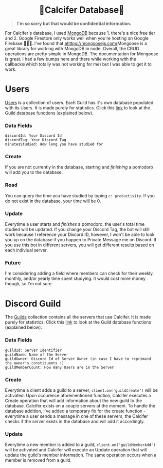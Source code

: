 <h1 align="center">💾Calcifer Database💾</h1>

>**I'm so sorry but that would be confidential information.**

For Calcifer's database, I used <a href="https://www.mongodb.com/">MongoDB</a> because 1. there's a nice free tier and 2. Google Firestore only works well when you're hosting on Google Firebase 💢😠💢. I've found that <ahttps://mongoosejs.com/>Mongoose</a> is a great library for working with MongoDB in node. Overall, the CRUD operations are pretty simple in MongoDB. The documentation for Mongoose is great. I had a few bumps here and there while working with the callbacks(which totally was not working for me) but I was able to get it to work.

<h1>Users</h1>
<p><a href="https://github.com/andreidimaano/Calcifer/blob/database/src/database/models/User.ts">Users</a> is a collection of users. Each Guild has it's own database populated with its Users. It is made purely for statistics. Click this <a href="https://github.com/andreidimaano/Calcifer/blob/database/src/database/resolvers/GuildResolver.ts">link</a> to look at the Guild database functions (explained below).</p>

<h3>Data Fields</h3>

`discordId: Your Discord Id`<br />
`discordTag: Your Discord Tag`<br />
`minutesStudied: How long you have studied for`<br />

<h3>Create</h3>

If you are not currently in the database, starting and *finishing* a pomodoro will add you to the database.

<h3>Read</h3>

You can query the time you have studied by typing ```c: productivity```. If you do not exist in the database, your time will be 0.

<h3>Update</h3>

Everytime a user starts and *finishes* a pomodoro, the user's total time studied will be updated. If you change your Discord Tag, the bot will still work because I reference your Discord ID, however, I won't be able to look you up on the database if you happen to Private Message me on Discord. If you use this bot in different servers, you will get different results based on each indiviual server.

<h3>Future</h3>

I'm considering adding a field where members can check for their weekly, monthly, and/or yearly time spent studying. It would cost more money though, so I'm not sure.

<h1>Discord Guild</h1>

<p> The <a href="https://github.com/andreidimaano/Calcifer/blob/database/src/database/models/DiscordGuild.ts">Guilds</a> collection contains all the servers that use Calcifer. It is made purely for statistics. Click this <a href="https://github.com/andreidimaano/Calcifer/blob/database/src/database/resolvers/UserResolver.ts">link</a> to look at the Guild database functions (explained below).</p></p>

<h3>Data Fields</h3>

`guildId: Server Identifier`<br />
`guildName: Name of the Server`<br />
`guildOwner: Discord Id of Server Owner (in case I have to reprimand the owner's constituents :)`<br />
`guildMemberCount: How many Users are in the Server`<br />


<h3>Create</h3>

Everytime a client adds a guild to a server, ```client.on('guildCreate')``` will be activated. Upon occurence aforementioned function, Calcifer executes a Create operation that will add information about the new guild to the database. Calcifer exists on a couple servers at the moment. To handle the database addition, I've added a temporary fix for the create function - everytime a user sends a message in one of these servers, the Calcifer checks if the server exists in the database and will add it accordingly.

<h3>Update</h3>

Everytime a new member is added to a guild, ```client.on('guildMemberAdd')``` will be activated and Calcifer will execute an Update operation that will update the guild's member information. The same operation occurs when a member is removed from a guild.
